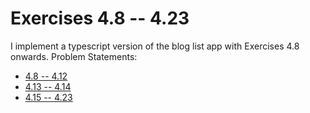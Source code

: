 # Exercises 4.8 -- 4.23

I implement a typescript version of the blog list app with Exercises 4.8 onwards.
Problem Statements:
- [4.8 -- 4.12](https://fullstackopen.com/en/part4/testing_the_backend#exercises-4-8-4-12)
- [4.13 -- 4.14](https://fullstackopen.com/en/part4/testing_the_backend#exercises-4-13-4-14)
- [4.15 -- 4.23](https://fullstackopen.com/en/part4/token_authentication#exercises-4-15-4-23)
